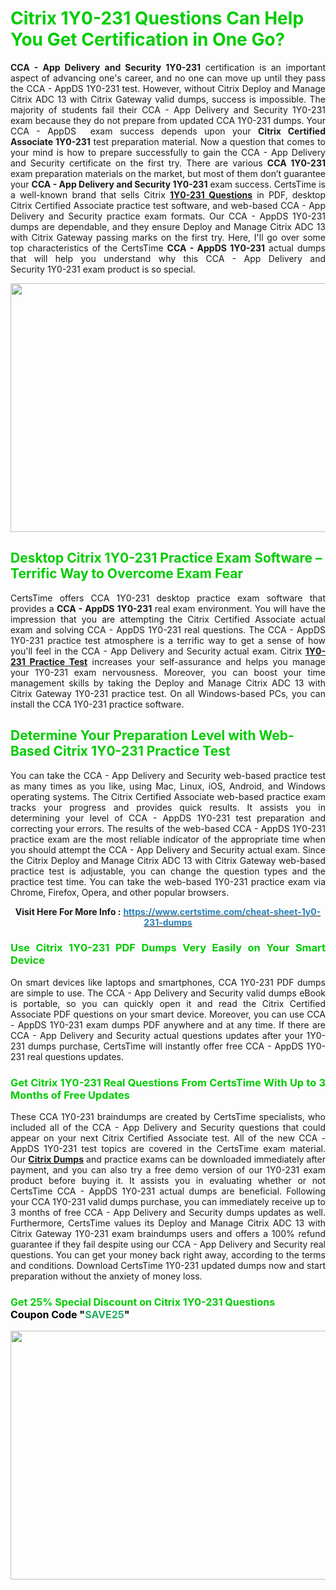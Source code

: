 <h1><span style="color:#00cc00;"><strong>Citrix 1Y0-231 Questions Can Help You Get Certification in One Go?</strong></span></h1>

<p style="text-align: justify;"><strong>CCA - App Delivery and Security 1Y0-231</strong> certification is an important aspect of advancing one's career, and no one can move up until they pass the CCA - AppDS 1Y0-231 test. However, without Citrix Deploy and Manage Citrix ADC 13 with Citrix Gateway valid dumps, success is impossible. The majority of students fail their CCA - App Delivery and Security 1Y0-231 exam because they do not prepare from updated CCA 1Y0-231 dumps. Your CCA - AppDS  exam success depends upon your <strong>Citrix Certified Associate 1Y0-231</strong> test preparation material. Now a question that comes to your mind is how to prepare successfully to gain the CCA - App Delivery and Security certificate on the first try. There are various <strong>CCA 1Y0-231</strong> exam preparation materials on the market, but most of them don’t guarantee your <strong>CCA - App Delivery and Security 1Y0-231</strong> exam success. CertsTime is a well-known brand that sells Citrix <strong><a href="https://www.certstime.com/cheat-sheet-1y0-231-dumps">1Y0-231 Questions</a></strong> in PDF, desktop Citrix Certified Associate practice test software, and web-based CCA - App Delivery and Security practice exam formats. Our CCA - AppDS 1Y0-231 dumps are dependable, and they ensure Deploy and Manage Citrix ADC 13 with Citrix Gateway passing marks on the first try. Here, I'll go over some top characteristics of the CertsTime <strong>CCA - AppDS 1Y0-231</strong> actual dumps that will help you understand why this CCA - App Delivery and Security 1Y0-231 exam product is so special.</p>

<p style="text-align: center;"><a href="https://www.certstime.com/cheat-sheet-1y0-231-dumps"><img alt="" src="https://i.imgur.com/wlGiNOk.jpg" style="width: 700px; height: 398px;" /></a></p>

<h2><span style="color:#00cc00;"><strong>Desktop Citrix 1Y0-231 Practice Exam Software – Terrific Way to Overcome Exam Fear</strong></span></h2>

<p style="text-align: justify;">CertsTime offers CCA 1Y0-231 desktop practice exam software that provides a <strong>CCA - AppDS 1Y0-231</strong> real exam environment. You will have the impression that you are attempting the Citrix Certified Associate actual exam and solving CCA - AppDS 1Y0-231 real questions. The CCA - AppDS 1Y0-231 practice test atmosphere is a terrific way to get a sense of how you'll feel in the CCA - App Delivery and Security actual exam. Citrix <strong><a href="https://www.certstime.com/cheat-sheet-1y0-231-dumps">1Y0-231 Practice Test</a></strong> increases your self-assurance and helps you manage your 1Y0-231 exam nervousness. Moreover, you can boost your time management skills by taking the Deploy and Manage Citrix ADC 13 with Citrix Gateway 1Y0-231 practice test. On all Windows-based PCs, you can install the CCA 1Y0-231 practice software.</p>

<h2><span style="color:#00cc00;"><strong>Determine Your Preparation Level with Web-Based Citrix 1Y0-231 Practice Test</strong></span></h2>

<p style="text-align: justify;">You can take the CCA - App Delivery and Security web-based practice test as many times as you like, using Mac, Linux, iOS, Android, and Windows operating systems. The Citrix Certified Associate web-based practice exam tracks your progress and provides quick results. It assists you in determining your level of CCA - AppDS 1Y0-231 test preparation and correcting your errors. The results of the web-based CCA - AppDS 1Y0-231 practice exam are the most reliable indicator of the appropriate time when you should attempt the CCA - App Delivery and Security actual exam. Since the Citrix Deploy and Manage Citrix ADC 13 with Citrix Gateway web-based practice test is adjustable, you can change the question types and the practice test time. You can take the web-based 1Y0-231 practice exam via Chrome, Firefox, Opera, and other popular browsers.</p>

<p style="text-align: center;"><strong>Visit Here For More Info :</strong> <strong><a href="https://www.certstime.com/cheat-sheet-1y0-231-dumps"><span style="color:#2980b9;">https://www.certstime.com/cheat-sheet-1y0-231-dumps</span></a></strong></p>

<h3 style="text-align: justify;"><span style="color:#00cc00;"><strong>Use Citrix 1Y0-231 PDF Dumps Very Easily on Your Smart Device</strong></span></h3>

<p style="text-align: justify;">On smart devices like laptops and smartphones, CCA 1Y0-231 PDF dumps are simple to use. The CCA - App Delivery and Security valid dumps eBook is portable, so you can quickly open it and read the Citrix Certified Associate PDF questions on your smart device. Moreover, you can use CCA - AppDS 1Y0-231 exam dumps PDF anywhere and at any time. If there are CCA - App Delivery and Security actual questions updates after your 1Y0-231 dumps purchase, CertsTime will instantly offer free CCA - AppDS 1Y0-231 real questions updates.</p>

<h3 style="text-align: justify;"><span style="color:#00cc00;"><strong>Get Citrix 1Y0-231 Real Questions From CertsTime With Up to 3 Months of Free Updates</strong></span></h3>

<p style="text-align: justify;">These CCA 1Y0-231 braindumps are created by CertsTime specialists, who included all of the CCA - App Delivery and Security questions that could appear on your next Citrix Certified Associate test. All of the new CCA - AppDS 1Y0-231 test topics are covered in the CertsTime exam material. Our <strong><a href="https://www.certstime.com/cheat-sheet-citrix-dumps">Citrix Dumps</a></strong> and practice exams can be downloaded immediately after payment, and you can also try a free demo version of our 1Y0-231 exam product before buying it. It assists you in evaluating whether or not CertsTime CCA - AppDS 1Y0-231 actual dumps are beneficial. Following your CCA 1Y0-231 valid dumps purchase, you can immediately receive up to 3 months of free CCA - App Delivery and Security dumps updates as well. Furthermore, CertsTime values its Deploy and Manage Citrix ADC 13 with Citrix Gateway 1Y0-231 exam braindumps users and offers a 100% refund guarantee if they fail despite using our CCA - App Delivery and Security real questions. You can get your money back right away, according to the terms and conditions. Download CertsTime 1Y0-231 updated dumps now and start preparation without the anxiety of money loss.</p>

<h3 style="text-align: justify;"><strong><span style="font-size:16px;"><strong><span style="color:#00cc00;">Get 25% Special Discount on Citrix 1Y0-231 Questions</span></strong><br />
<strong><span style="color:#000000;">Coupon Code</span></strong> <strong><span style="color:#000000;">"</span><span style="color:#27ae60;">SAVE</span><font color="#27ae60">25</font><span style="color:#000000;">"</span></strong></span></strong></h3>

<p style="text-align: center;"><strong><a href="https://www.certstime.com/cheat-sheet-1y0-231-dumps"><img alt="" src="https://i.imgur.com/Gj1kXWu.jpg" style="width: 700px; height: 398px;" /></a></strong></p>
